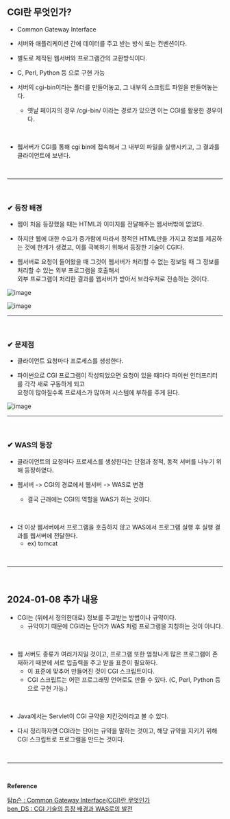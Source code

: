 ## CGI란 무엇인가?
- Common Gateway Interface

- 서버와 애플리케이션 간에 데이터를 주고 받는 방식 또는 컨벤션이다.

- 별도로 제작된 웹서버와 프로그램간의 교환방식이다.

- C, Perl, Python 등 으로 구현 가능

- 서버의 cgi-bin이라는 폴더를 만들어놓고, 그 내부의 스크립트 파일을 만들어놓는다.
  - 옛날 페이지의 경우 /cgi-bin/ 이라는 경로가 있으면 이는 CGI를 활용한 경우이다. 
<br>

- 웹서버가 CGI를 통해 cgi bin에 접속해서 그 내부의 파일을 실행시키고, 그 결과를 클라이언트에 보낸다.
<br>
<hr>
<br>

### ✔ 등장 배경
- 웹이 처음 등장했을 때는 HTML과 이미지를 전달해주는 웹서버밖에 없었다. 

- 하지만 웹에 대한 수요가 증가함에 따라서 정적인 HTML만을 가지고 정보를 제공하는 것에 한계가 생겼고, 이를 극복하기 위해서 등장한 기술이 CGI다. 

- 웹서버로 요청이 들어왔을 때 그것이 웹서버가 처리할 수 없는 정보일 때 그 정보를 처리할 수 있는 외부 프로그램을 호출해서<br>
외부 프로그램이 처리한 결과를 웹서버가 받아서 브라우저로 전송하는 것이다.

![image](https://github.com/yejun95/Today-I-Learned/assets/121341413/01ac1def-dbef-41d1-9d8e-7147726997a7)

![image](https://github.com/yejun95/Today-I-Learned/assets/121341413/77f96f98-27f8-4712-aa48-b2cb4a95d7a1)
<br>
<hr>
<br>

### ✔ 문제점
- 클라이언트 요청마다 프로세스를 생성한다.

- 파이썬으로 CGI 프로그램이 작성되었으면 요청이 있을 때마다 파이썬 인터프리터를 각각 새로 구동하게 되고<br>
요청이 많아질수록 프로세스가 많아져 시스템에 부하를 주게 된다.

![image](https://github.com/yejun95/Today-I-Learned/assets/121341413/ea07c817-616a-43d0-b1a7-d6b7f79b6e50)
<br>
<hr>
<br>

### ✔ WAS의 등장
- 클라이언트의 요청마다 프로세스를 생성한다는 단점과 정적, 동적 서버를 나누기 위해 등장하였다.

- 웹서버 -> CGI의 경로에서 웹서버 -> WAS로 변경
  - 결국 근래에는 CGI의 역할을 WAS가 하는 것이다.
<br>

- 더 이상 웹서버에서 프로그램을 호출하지 않고 WAS에서 프로그램 실행 후 실행 결과를 웹서버에 전달한다.
  - ex) tomcat
<br>
<hr>
<br>

## 2024-01-08 추가 내용
- CGI는 (위에서 정의한대로) 정보를 주고받는 방법이나 규약이다.
  - 규약이기 때문에 CGI라는 단어가 WAS 처럼 프로그램을 지칭하는 것이 아니다.
<br>

- 웹 서버도 종류가 여러가지일 것이고, 프로그램 또한 엄청나게 많은 프로그램이 존재하기 때문에 서로 입출력을 주고 받을 표준이 필요하다.
  - 이 표준에 맞추어 만들어진 것이 CGI 스크립트이다.
  - CGI 스크립트는 어떤 프로그래밍 언어로도 만들 수 있다. (C, Perl, Python 등 으로 구현 가능.)
<br>

- Java에서는 Servlet이 CGI 규약을 지킨것이라고 볼 수 있다.

- 다시 정리하자면 CGI라는 단어는 규약을 말하는 것이고, 해당 규약을 지키기 위해 CGI 스크립트로 프로그램을 만드는 것이다.
<br>
<hr>
<br>

**Reference**<br>

[탐p슨 : Common Gateway Interface(CGI)란 무엇인가](https://live-everyday.tistory.com/197)<br>
[ben_DS : CGI 기술의 등장 배경과 WAS로의 발전](https://bentist.tistory.com/40)<br>
